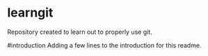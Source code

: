 # learngit
Repository created to learn out to properly use git.

#introduction
Adding a few lines to the introduction for this readme.
